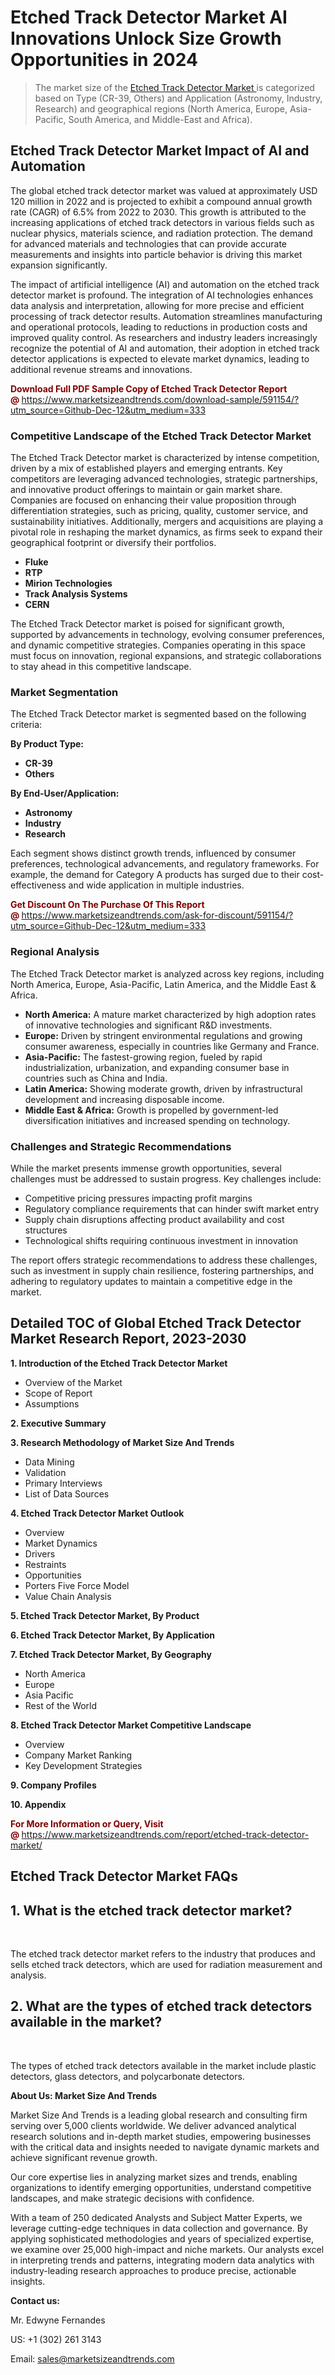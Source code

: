 <H1> Etched Track Detector Market AI Innovations Unlock Size Growth Opportunities in 2024</H1><blockquote><p>The market size of the <a href="https://www.marketsizeandtrends.com/download-sample/591154/?utm_source=Github-Dec-12&amp;utm_medium=333" target="_blank">Etched Track Detector Market </a>is categorized based on Type (CR-39, Others) and Application (Astronomy, Industry, Research) and geographical regions (North America, Europe, Asia-Pacific, South America, and Middle-East and Africa).</p></blockquote><p><h2>Etched Track Detector Market Impact of AI and Automation</h2><p>The global etched track detector market was valued at approximately USD 120 million in 2022 and is projected to exhibit a compound annual growth rate (CAGR) of 6.5% from 2022 to 2030. This growth is attributed to the increasing applications of etched track detectors in various fields such as nuclear physics, materials science, and radiation protection. The demand for advanced materials and technologies that can provide accurate measurements and insights into particle behavior is driving this market expansion significantly.</p><p>The impact of artificial intelligence (AI) and automation on the etched track detector market is profound. The integration of AI technologies enhances data analysis and interpretation, allowing for more precise and efficient processing of track detector results. Automation streamlines manufacturing and operational protocols, leading to reductions in production costs and improved quality control. As researchers and industry leaders increasingly recognize the potential of AI and automation, their adoption in etched track detector applications is expected to elevate market dynamics, leading to additional revenue streams and innovations.</p></p><p><strong><span style="color: #800000;">Download Full PDF Sample Copy of Etched Track Detector Report @</span>&nbsp;</strong><a href="https://www.marketsizeandtrends.com/download-sample/591154/?utm_source=Github-Dec-12&amp;utm_medium=333">https://www.marketsizeandtrends.com/download-sample/591154/?utm_source=Github-Dec-12&amp;utm_medium=333</a></p><h3>Competitive Landscape of the Etched Track Detector Market</h3><p>The Etched Track Detector market is characterized by intense competition, driven by a mix of established players and emerging entrants. Key competitors are leveraging advanced technologies, strategic partnerships, and innovative product offerings to maintain or gain market share. Companies are focused on enhancing their value proposition through differentiation strategies, such as pricing, quality, customer service, and sustainability initiatives. Additionally, mergers and acquisitions are playing a pivotal role in reshaping the market dynamics, as firms seek to expand their geographical footprint or diversify their portfolios.</p><p><strong><p><ul><li>Fluke </li><li> RTP </li><li> Mirion Technologies </li><li> Track Analysis Systems </li><li> CERN</p></li></ul></p></strong></p><p>The Etched Track Detector market is poised for significant growth, supported by advancements in technology, evolving consumer preferences, and dynamic competitive strategies. Companies operating in this space must focus on innovation, regional expansions, and strategic collaborations to stay ahead in this competitive landscape.</p><h3>Market Segmentation</h3><p>The Etched Track Detector market is segmented based on the following criteria:</p><p><strong>By Product Type:</strong></p><p><strong><p><ul><li>CR-39 </li><li> Others</p></li></ul></p></strong></p><p><strong>By End-User/Application:</strong></p><p><strong><p><ul><li>Astronomy </li><li> Industry </li><li> Research</p></li></ul></p></strong></p><p>Each segment shows distinct growth trends, influenced by consumer preferences, technological advancements, and regulatory frameworks. For example, the demand for Category A products has surged due to their cost-effectiveness and wide application in multiple industries.</p><p><strong><span style="color: #800000;">Get Discount On The Purchase Of This Report @&nbsp;</span></strong><a href="https://www.marketsizeandtrends.com/ask-for-discount/591154/?utm_source=Github-Dec-12&amp;utm_medium=333">https://www.marketsizeandtrends.com/ask-for-discount/591154/?utm_source=Github-Dec-12&amp;utm_medium=333</a></p><h3>Regional Analysis</h3><p>The Etched Track Detector market is analyzed across key regions, including North America, Europe, Asia-Pacific, Latin America, and the Middle East &amp; Africa.</p><ul><li><strong>North America:</strong> A mature market characterized by high adoption rates of innovative technologies and significant R&amp;D investments.</li><li><strong>Europe:</strong> Driven by stringent environmental regulations and growing consumer awareness, especially in countries like Germany and France.</li><li><strong>Asia-Pacific:</strong> The fastest-growing region, fueled by rapid industrialization, urbanization, and expanding consumer base in countries such as China and India.</li><li><strong>Latin America:</strong> Showing moderate growth, driven by infrastructural development and increasing disposable income.</li><li><strong>Middle East &amp; Africa:</strong> Growth is propelled by government-led diversification initiatives and increased spending on technology.</li></ul><h3>Challenges and Strategic Recommendations</h3><p>While the market presents immense growth opportunities, several challenges must be addressed to sustain progress. Key challenges include:</p><ul><li>Competitive pricing pressures impacting profit margins</li><li>Regulatory compliance requirements that can hinder swift market entry</li><li>Supply chain disruptions affecting product availability and cost structures</li><li>Technological shifts requiring continuous investment in innovation</li></ul><p>The report offers strategic recommendations to address these challenges, such as investment in supply chain resilience, fostering partnerships, and adhering to regulatory updates to maintain a competitive edge in the market.</p><h2>Detailed TOC of Global Etched Track Detector Market Research Report, 2023-2030</h2><p><strong>1. Introduction of the Etched Track Detector Market</strong></p><ul><li>Overview of the Market</li><li>Scope of Report</li><li>Assumptions&nbsp;</li></ul><p><strong>2. Executive Summary</strong></p><p><strong>3. Research Methodology of <strong>Market Size And Trends</strong></strong></p><ul><li>Data Mining</li><li>Validation</li><li>Primary Interviews</li><li>List of Data Sources&nbsp;</li></ul><p><strong>4. Etched Track Detector Market Outlook</strong></p><ul><li>Overview</li><li>Market Dynamics</li><li>Drivers</li><li>Restraints</li><li>Opportunities</li><li>Porters Five Force Model</li><li>Value Chain Analysis&nbsp;</li></ul><p><strong>5. Etched Track Detector Market, By Product</strong></p><p><strong>6. Etched Track Detector Market, By Application</strong></p><p><strong>7. Etched Track Detector Market, By Geography</strong></p><ul><li>North America</li><li>Europe</li><li>Asia Pacific</li><li>Rest of the World&nbsp;</li></ul><p><strong>8. Etched Track Detector Market Competitive Landscape</strong></p><ul><li>Overview</li><li>Company Market Ranking</li><li>Key Development Strategies&nbsp;</li></ul><p><strong>9. Company Profiles</strong></p><p><strong>10. Appendix</strong></p><p><strong><span style="color: #800000;">For More Information or Query, Visit @&nbsp;</span></strong><a href="https://www.marketsizeandtrends.com/report/etched-track-detector-market/">https://www.marketsizeandtrends.com/report/etched-track-detector-market/</a></p><p><h2>Etched Track Detector Market FAQs</h1><h2>1. What is the etched track detector market?</h2><p>&nbsp;</p><p>The etched track detector market refers to the industry that produces and sells etched track detectors, which are used for radiation measurement and analysis.</p><h2>2. What are the types of etched track detectors available in the market?</h2><p>&nbsp;</p><p>The types of etched track detectors available in the market include plastic detectors, glass detectors, and polycarbonate detectors.</p><!--continue with 18 more FAQs and answers--></body></html></p><p><strong>About Us:&nbsp;Market Size And Trends</strong></p><p>Market Size And Trends&nbsp;is a leading global research and consulting firm serving over 5,000 clients worldwide. We deliver advanced analytical research solutions and in-depth market studies, empowering businesses with the critical data and insights needed to navigate dynamic markets and achieve significant revenue growth.</p><p>Our core expertise lies in analyzing market sizes and trends, enabling organizations to identify emerging opportunities, understand competitive landscapes, and make strategic decisions with confidence.</p><p>With a team of 250 dedicated Analysts and Subject Matter Experts, we leverage cutting-edge techniques in data collection and governance. By applying sophisticated methodologies and years of specialized expertise, we examine over 25,000 high-impact and niche markets. Our analysts excel in interpreting trends and patterns, integrating modern data analytics with industry-leading research approaches to produce precise, actionable insights.</p><p><strong>Contact us:</strong></p><p>Mr. Edwyne Fernandes</p><p>US: +1 (302) 261 3143</p><p>Email: <a href="mailto:sales@marketsizeandtrends.com">sales@marketsizeandtrends.com</a>&nbsp;</p>
